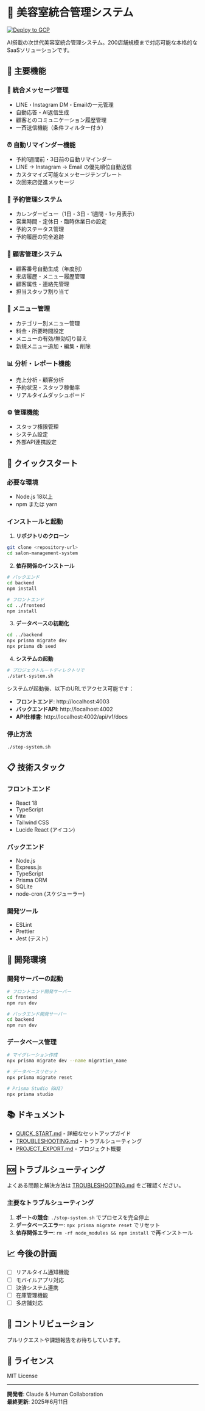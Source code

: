 # 🏪 美容室統合管理システム

[![Deploy to GCP](https://github.com/YOUR_USERNAME/salon-management-system/actions/workflows/deploy-gcp.yml/badge.svg)](https://github.com/YOUR_USERNAME/salon-management-system/actions/workflows/deploy-gcp.yml)

AI搭載の次世代美容室統合管理システム。200店舗規模まで対応可能な本格的なSaaSソリューションです。

## 🌟 主要機能

### 📱 統合メッセージ管理
- LINE・Instagram DM・Emailの一元管理
- 自動応答・AI返信生成
- 顧客とのコミュニケーション履歴管理
- 一斉送信機能（条件フィルター付き）

### ⏰ 自動リマインダー機能
- 予約1週間前・3日前の自動リマインダー
- LINE → Instagram → Email の優先順位自動送信
- カスタマイズ可能なメッセージテンプレート
- 次回来店促進メッセージ

### 📅 予約管理システム
- カレンダービュー（1日・3日・1週間・1ヶ月表示）
- 営業時間・定休日・臨時休業日の設定
- 予約ステータス管理
- 予約履歴の完全追跡

### 👥 顧客管理システム
- 顧客番号自動生成（年度別）
- 来店履歴・メニュー履歴管理
- 顧客属性・連絡先管理
- 担当スタッフ割り当て

### 🔧 メニュー管理
- カテゴリー別メニュー管理
- 料金・所要時間設定
- メニューの有効/無効切り替え
- 新規メニュー追加・編集・削除

### 📊 分析・レポート機能
- 売上分析・顧客分析
- 予約状況・スタッフ稼働率
- リアルタイムダッシュボード

### ⚙️ 管理機能
- スタッフ権限管理
- システム設定
- 外部API連携設定

## 🚀 クイックスタート

### 必要な環境
- Node.js 18以上
- npm または yarn

### インストールと起動

1. **リポジトリのクローン**
```bash
git clone <repository-url>
cd salon-management-system
```

2. **依存関係のインストール**
```bash
# バックエンド
cd backend
npm install

# フロントエンド
cd ../frontend
npm install
```

3. **データベースの初期化**
```bash
cd ../backend
npx prisma migrate dev
npx prisma db seed
```

4. **システムの起動**
```bash
# プロジェクトルートディレクトリで
./start-system.sh
```

システムが起動後、以下のURLでアクセス可能です：
- **フロントエンド**: http://localhost:4003
- **バックエンドAPI**: http://localhost:4002
- **API仕様書**: http://localhost:4002/api/v1/docs

### 停止方法
```bash
./stop-system.sh
```

## 📋 技術スタック

### フロントエンド
- React 18
- TypeScript
- Vite
- Tailwind CSS
- Lucide React (アイコン)

### バックエンド
- Node.js
- Express.js
- TypeScript
- Prisma ORM
- SQLite
- node-cron (スケジューラー)

### 開発ツール
- ESLint
- Prettier
- Jest (テスト)

## 🔧 開発環境

### 開発サーバーの起動
```bash
# フロントエンド開発サーバー
cd frontend
npm run dev

# バックエンド開発サーバー
cd backend
npm run dev
```

### データベース管理
```bash
# マイグレーション作成
npx prisma migrate dev --name migration_name

# データベースリセット
npx prisma migrate reset

# Prisma Studio（GUI）
npx prisma studio
```

## 📚 ドキュメント

- [QUICK_START.md](./QUICK_START.md) - 詳細なセットアップガイド
- [TROUBLESHOOTING.md](./TROUBLESHOOTING.md) - トラブルシューティング
- [PROJECT_EXPORT.md](./PROJECT_EXPORT.md) - プロジェクト概要

## 🆘 トラブルシューティング

よくある問題と解決方法は [TROUBLESHOOTING.md](./TROUBLESHOOTING.md) をご確認ください。

### 主要なトラブルシューティング
1. **ポートの競合**: `./stop-system.sh` でプロセスを完全停止
2. **データベースエラー**: `npx prisma migrate reset` でリセット
3. **依存関係エラー**: `rm -rf node_modules && npm install` で再インストール

## 📈 今後の計画

- [ ] リアルタイム通知機能
- [ ] モバイルアプリ対応
- [ ] 決済システム連携
- [ ] 在庫管理機能
- [ ] 多店舗対応

## 🤝 コントリビューション

プルリクエストや課題報告をお待ちしています。

## 📄 ライセンス

MIT License

---

**開発者**: Claude & Human Collaboration  
**最終更新**: 2025年6月11日